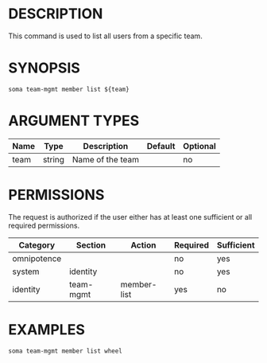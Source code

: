 # DESCRIPTION

This command is used to list all users from a specific team.

# SYNOPSIS

```
soma team-mgmt member list ${team}
```

# ARGUMENT TYPES

Name | Type |     Description   | Default | Optional
 --- |  --- | ----------------- | ------- | --------
team | string | Name of the team | | no

# PERMISSIONS

The request is authorized if the user either has at least one
sufficient or all required permissions.

Category | Section | Action | Required | Sufficient
 ------- | ------- | ------ | -------- | ----------
omnipotence | | | no | yes
system | identity | | no | yes
identity | team-mgmt | member-list | yes | no

# EXAMPLES

```
soma team-mgmt member list wheel
```

